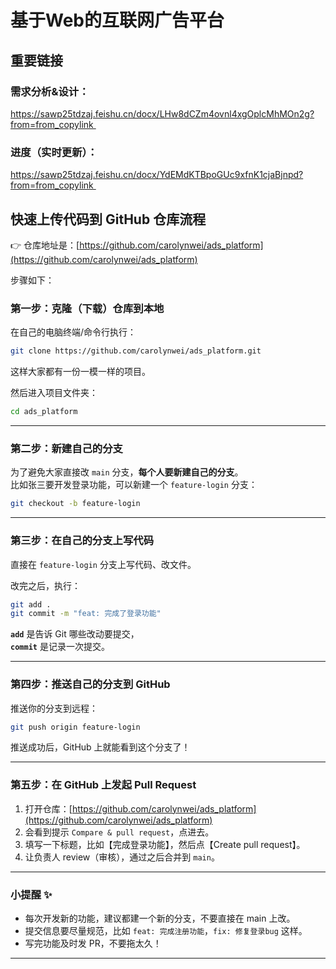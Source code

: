 # 基于Web的互联网广告平台

## 重要链接

### 需求分析&设计：
https://sawp25tdzaj.feishu.cn/docx/LHw8dCZm4ovnl4xgOplcMhMOn2g?from=from_copylink 

### 进度（实时更新）：  
https://sawp25tdzaj.feishu.cn/docx/YdEMdKTBpoGUc9xfnK1cjaBjnpd?from=from_copylink 


## 快速上传代码到 GitHub 仓库流程

👉 仓库地址是：[https://github.com/carolynwei/ads_platform](https://github.com/carolynwei/ads_platform)

步骤如下：

### 第一步：克隆（下载）仓库到本地
在自己的电脑终端/命令行执行：

```bash
git clone https://github.com/carolynwei/ads_platform.git
```

这样大家都有一份一模一样的项目。

然后进入项目文件夹：

```bash
cd ads_platform
```

---

### 第二步：新建自己的分支
为了避免大家直接改 `main` 分支，**每个人要新建自己的分支**。  
比如张三要开发登录功能，可以新建一个 `feature-login` 分支：

```bash
git checkout -b feature-login
```

---

### 第三步：在自己的分支上写代码
直接在 `feature-login` 分支上写代码、改文件。

改完之后，执行：

```bash
git add .
git commit -m "feat: 完成了登录功能"
```

**`add`** 是告诉 Git 哪些改动要提交，  
**`commit`** 是记录一次提交。

---

### 第四步：推送自己的分支到 GitHub
推送你的分支到远程：

```bash
git push origin feature-login
```

推送成功后，GitHub 上就能看到这个分支了！

---

### 第五步：在 GitHub 上发起 Pull Request
1. 打开仓库：[https://github.com/carolynwei/ads_platform](https://github.com/carolynwei/ads_platform)
2. 会看到提示 `Compare & pull request`，点进去。
3. 填写一下标题，比如【完成登录功能】，然后点【Create pull request】。
4. 让负责人 review（审核），通过之后合并到 `main`。

---

### 小提醒 ✨
- 每次开发新的功能，建议都建一个新的分支，不要直接在 main 上改。
- 提交信息要尽量规范，比如 `feat: 完成注册功能`，`fix: 修复登录bug` 这样。
- 写完功能及时发 PR，不要拖太久！

---

